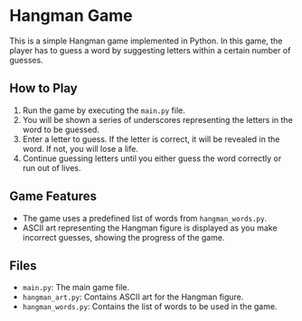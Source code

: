 # Hangman Game

This is a simple Hangman game implemented in Python. In this game, the player has to guess a word by suggesting letters within a certain number of guesses.

## How to Play

1. Run the game by executing the `main.py` file.
2. You will be shown a series of underscores representing the letters in the word to be guessed.
3. Enter a letter to guess. If the letter is correct, it will be revealed in the word. If not, you will lose a life.
4. Continue guessing letters until you either guess the word correctly or run out of lives.

## Game Features

- The game uses a predefined list of words from `hangman_words.py`.
- ASCII art representing the Hangman figure is displayed as you make incorrect guesses, showing the progress of the game.

## Files

- `main.py`: The main game file.
- `hangman_art.py`: Contains ASCII art for the Hangman figure.
- `hangman_words.py`: Contains the list of words to be used in the game.
